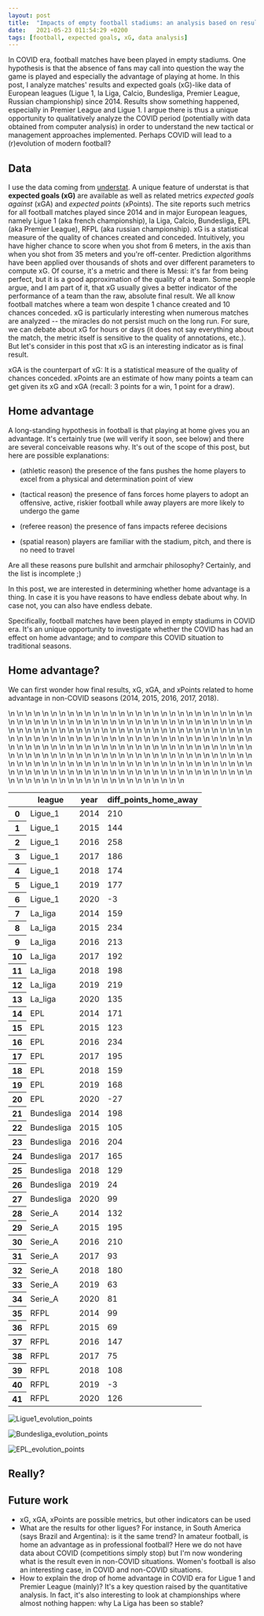 ```yaml
---
layout: post
title:  "Impacts of empty football stadiums: an analysis based on results/xG data in European leagues"
date:   2021-05-23 011:54:29 +0200
tags: [football, expected goals, xG, data analysis]
---
```


In COVID era, football matches have been played in empty stadiums. One hypothesis is that the absence of fans may call into question the way the game is played and especially the advantage of playing at home. In this post, I analyze matches' results and expected goals (xG)-like data of European leagues (Ligue 1, la Liga, Calcio, Bundesliga, Premier League, Russian championship) since 2014. Results show something happened, especially in Premier League and Ligue 1. I argue there is thus a unique opportunity to qualitatively analyze the COVID period (potentially with data obtained from computer analysis) in order to understand the new tactical or management approaches implemented. Perhaps COVID will lead to a (r)evolution of modern football?  

## Data 

I use the data coming from [understat](https://understat.com/). A unique feature of understat is that **expected goals (xG)** are available as well as related metrics *expected goals against* (xGA) and *expected points* (xPoints). The site reports such metrics for all football matches played since 2014 and in major European leagues, namely Ligue 1 (aka french championship), la Liga, Calcio, Bundesliga, EPL (aka Premier League), RFPL (aka russian championship). xG is a statistical measure of the quality of chances created and conceded. Intuitively, you have higher chance to score when you shot from 6 meters, in the axis than when you shot from 35 meters and you're off-center. Prediction algorithms have been applied over thousands of shots and over different parameters to compute xG. Of course, it's a metric and there is Messi: it's far from being perfect, but it is a good approximation of the quality of a team. Some people argue, and I am part of it, that xG usually gives a better indicator of the performance of a team than the raw, absolute final result. We all know football matches where a team won despite 1 chance created and 10 chances conceded. xG is particularly interesting when numerous matches are analyzed -- the miracles do not persist much on the long run. For sure, we can debate about xG for hours or days (it does not say everything about the match, the metric itself is sensitive to the quality of annotations, etc.). But let's consider in this post that xG is an interesting indicator as is final result. 

xGA is the counterpart of xG: It is a statistical measure of the quality of chances conceded. xPoints are an estimate of how many points a team can get given its xG and xGA (recall: 3 points for a win, 1 point for a draw). 





## Home advantage 

A long-standing hypothesis in football is that playing at home gives you an advantage. It's certainly true (we will verify it soon, see below) and there are several conceivable reasons why. It's out of the scope of this post, but here are possible explanations:

* (athletic reason) the presence of the fans pushes the home players to excel from a physical and determination point of view

* (tactical reason) the presence of fans forces home players to adopt an offensive, active, riskier football while away players are more likely to undergo the game
* (referee reason) the presence of fans impacts referee decisions
* (spatial reason) players are familiar with the stadium, pitch, and there is no need to travel

Are all these reasons pure bullshit and armchair philosophy? Certainly, and the list is incomplete ;) 

In this post, we are interested in determining whether home advantage is a thing. In case it is you have reasons to have endless debate about why. In case not, you can also have endless debate. 

Specifically, football matches have been played in empty stadiums in COVID era. It's an unique opportunity to investigate whether the COVID has had an effect on home advantage; and to *compare* this COVID situation to traditional seasons.  

 

## Home advantage? 

We can first wonder how final results, xG, xGA, and xPoints related to home advantage in non-COVID seasons (2014, 2015, 2016, 2017, 2018).  



<style  type="text/css" >\n#T_908b5_row0_col2,#T_908b5_row30_col2{\n            width:  10em;\n             height:  80%;\n            background:  linear-gradient(90deg, transparent 9.5%, #5fba7d 9.5%, #5fba7d 83.2%, transparent 83.2%);\n        }#T_908b5_row1_col2{\n            width:  10em;\n             height:  80%;\n            background:  linear-gradient(90deg, transparent 9.5%, #5fba7d 9.5%, #5fba7d 60.0%, transparent 60.0%);\n        }#T_908b5_row2_col2{\n            width:  10em;\n             height:  80%;\n            background:  linear-gradient(90deg, transparent 9.5%, #5fba7d 9.5%, #5fba7d 100.0%, transparent 100.0%);\n        }#T_908b5_row3_col2{\n            width:  10em;\n             height:  80%;\n            background:  linear-gradient(90deg, transparent 9.5%, #5fba7d 9.5%, #5fba7d 74.7%, transparent 74.7%);\n        }#T_908b5_row4_col2{\n            width:  10em;\n             height:  80%;\n            background:  linear-gradient(90deg, transparent 9.5%, #5fba7d 9.5%, #5fba7d 70.5%, transparent 70.5%);\n        }#T_908b5_row5_col2{\n            width:  10em;\n             height:  80%;\n            background:  linear-gradient(90deg, transparent 9.5%, #5fba7d 9.5%, #5fba7d 71.6%, transparent 71.6%);\n        }#T_908b5_row6_col2,#T_908b5_row40_col2{\n            width:  10em;\n             height:  80%;\n            background:  linear-gradient(90deg, transparent 8.4%, #d65f5f 8.4%, #d65f5f 9.5%, transparent 9.5%);\n        }#T_908b5_row7_col2,#T_908b5_row18_col2{\n            width:  10em;\n             height:  80%;\n            background:  linear-gradient(90deg, transparent 9.5%, #5fba7d 9.5%, #5fba7d 65.3%, transparent 65.3%);\n        }#T_908b5_row8_col2,#T_908b5_row16_col2{\n            width:  10em;\n             height:  80%;\n            background:  linear-gradient(90deg, transparent 9.5%, #5fba7d 9.5%, #5fba7d 91.6%, transparent 91.6%);\n        }#T_908b5_row9_col2{\n            width:  10em;\n             height:  80%;\n            background:  linear-gradient(90deg, transparent 9.5%, #5fba7d 9.5%, #5fba7d 84.2%, transparent 84.2%);\n        }#T_908b5_row10_col2{\n            width:  10em;\n             height:  80%;\n            background:  linear-gradient(90deg, transparent 9.5%, #5fba7d 9.5%, #5fba7d 76.8%, transparent 76.8%);\n        }#T_908b5_row11_col2,#T_908b5_row21_col2{\n            width:  10em;\n             height:  80%;\n            background:  linear-gradient(90deg, transparent 9.5%, #5fba7d 9.5%, #5fba7d 78.9%, transparent 78.9%);\n        }#T_908b5_row12_col2{\n            width:  10em;\n             height:  80%;\n            background:  linear-gradient(90deg, transparent 9.5%, #5fba7d 9.5%, #5fba7d 86.3%, transparent 86.3%);\n        }#T_908b5_row13_col2{\n            width:  10em;\n             height:  80%;\n            background:  linear-gradient(90deg, transparent 9.5%, #5fba7d 9.5%, #5fba7d 56.8%, transparent 56.8%);\n        }#T_908b5_row14_col2{\n            width:  10em;\n             height:  80%;\n            background:  linear-gradient(90deg, transparent 9.5%, #5fba7d 9.5%, #5fba7d 69.5%, transparent 69.5%);\n        }#T_908b5_row15_col2{\n            width:  10em;\n             height:  80%;\n            background:  linear-gradient(90deg, transparent 9.5%, #5fba7d 9.5%, #5fba7d 52.6%, transparent 52.6%);\n        }#T_908b5_row17_col2,#T_908b5_row29_col2{\n            width:  10em;\n             height:  80%;\n            background:  linear-gradient(90deg, transparent 9.5%, #5fba7d 9.5%, #5fba7d 77.9%, transparent 77.9%);\n        }#T_908b5_row19_col2{\n            width:  10em;\n             height:  80%;\n            background:  linear-gradient(90deg, transparent 9.5%, #5fba7d 9.5%, #5fba7d 68.4%, transparent 68.4%);\n        }#T_908b5_row20_col2{\n            width:  10em;\n             height:  80%;\n            background:  linear-gradient(90deg,#d65f5f 9.5%, transparent 9.5%);\n        }#T_908b5_row22_col2{\n            width:  10em;\n             height:  80%;\n            background:  linear-gradient(90deg, transparent 9.5%, #5fba7d 9.5%, #5fba7d 46.3%, transparent 46.3%);\n        }#T_908b5_row23_col2{\n            width:  10em;\n             height:  80%;\n            background:  linear-gradient(90deg, transparent 9.5%, #5fba7d 9.5%, #5fba7d 81.1%, transparent 81.1%);\n        }#T_908b5_row24_col2{\n            width:  10em;\n             height:  80%;\n            background:  linear-gradient(90deg, transparent 9.5%, #5fba7d 9.5%, #5fba7d 67.4%, transparent 67.4%);\n        }#T_908b5_row25_col2{\n            width:  10em;\n             height:  80%;\n            background:  linear-gradient(90deg, transparent 9.5%, #5fba7d 9.5%, #5fba7d 54.7%, transparent 54.7%);\n        }#T_908b5_row26_col2{\n            width:  10em;\n             height:  80%;\n            background:  linear-gradient(90deg, transparent 9.5%, #5fba7d 9.5%, #5fba7d 17.9%, transparent 17.9%);\n        }#T_908b5_row27_col2,#T_908b5_row35_col2{\n            width:  10em;\n             height:  80%;\n            background:  linear-gradient(90deg, transparent 9.5%, #5fba7d 9.5%, #5fba7d 44.2%, transparent 44.2%);\n        }#T_908b5_row28_col2{\n            width:  10em;\n             height:  80%;\n            background:  linear-gradient(90deg, transparent 9.5%, #5fba7d 9.5%, #5fba7d 55.8%, transparent 55.8%);\n        }#T_908b5_row31_col2{\n            width:  10em;\n             height:  80%;\n            background:  linear-gradient(90deg, transparent 9.5%, #5fba7d 9.5%, #5fba7d 42.1%, transparent 42.1%);\n        }#T_908b5_row32_col2{\n            width:  10em;\n             height:  80%;\n            background:  linear-gradient(90deg, transparent 9.5%, #5fba7d 9.5%, #5fba7d 72.6%, transparent 72.6%);\n        }#T_908b5_row33_col2{\n            width:  10em;\n             height:  80%;\n            background:  linear-gradient(90deg, transparent 9.5%, #5fba7d 9.5%, #5fba7d 31.6%, transparent 31.6%);\n        }#T_908b5_row34_col2{\n            width:  10em;\n             height:  80%;\n            background:  linear-gradient(90deg, transparent 9.5%, #5fba7d 9.5%, #5fba7d 37.9%, transparent 37.9%);\n        }#T_908b5_row36_col2{\n            width:  10em;\n             height:  80%;\n            background:  linear-gradient(90deg, transparent 9.5%, #5fba7d 9.5%, #5fba7d 33.7%, transparent 33.7%);\n        }#T_908b5_row37_col2{\n            width:  10em;\n             height:  80%;\n            background:  linear-gradient(90deg, transparent 9.5%, #5fba7d 9.5%, #5fba7d 61.1%, transparent 61.1%);\n        }#T_908b5_row38_col2{\n            width:  10em;\n             height:  80%;\n            background:  linear-gradient(90deg, transparent 9.5%, #5fba7d 9.5%, #5fba7d 35.8%, transparent 35.8%);\n        }#T_908b5_row39_col2{\n            width:  10em;\n             height:  80%;\n            background:  linear-gradient(90deg, transparent 9.5%, #5fba7d 9.5%, #5fba7d 47.4%, transparent 47.4%);\n        }#T_908b5_row41_col2{\n            width:  10em;\n             height:  80%;\n            background:  linear-gradient(90deg, transparent 9.5%, #5fba7d 9.5%, #5fba7d 53.7%, transparent 53.7%);\n        }</style><table id="T_908b5_" ><thead>    <tr>        <th class="blank level0" ></th>        <th class="col_heading level0 col0" >league</th>        <th class="col_heading level0 col1" >year</th>        <th class="col_heading level0 col2" >diff_points_home_away</th>    </tr></thead><tbody>\n                <tr>\n                        <th id="T_908b5_level0_row0" class="row_heading level0 row0" >0</th>\n                        <td id="T_908b5_row0_col0" class="data row0 col0" >Ligue_1</td>\n                        <td id="T_908b5_row0_col1" class="data row0 col1" >2014</td>\n                        <td id="T_908b5_row0_col2" class="data row0 col2" >210</td>\n            </tr>\n            <tr>\n                        <th id="T_908b5_level0_row1" class="row_heading level0 row1" >1</th>\n                        <td id="T_908b5_row1_col0" class="data row1 col0" >Ligue_1</td>\n                        <td id="T_908b5_row1_col1" class="data row1 col1" >2015</td>\n                        <td id="T_908b5_row1_col2" class="data row1 col2" >144</td>\n            </tr>\n            <tr>\n                        <th id="T_908b5_level0_row2" class="row_heading level0 row2" >2</th>\n                        <td id="T_908b5_row2_col0" class="data row2 col0" >Ligue_1</td>\n                        <td id="T_908b5_row2_col1" class="data row2 col1" >2016</td>\n                        <td id="T_908b5_row2_col2" class="data row2 col2" >258</td>\n            </tr>\n            <tr>\n                        <th id="T_908b5_level0_row3" class="row_heading level0 row3" >3</th>\n                        <td id="T_908b5_row3_col0" class="data row3 col0" >Ligue_1</td>\n                        <td id="T_908b5_row3_col1" class="data row3 col1" >2017</td>\n                        <td id="T_908b5_row3_col2" class="data row3 col2" >186</td>\n            </tr>\n            <tr>\n                        <th id="T_908b5_level0_row4" class="row_heading level0 row4" >4</th>\n                        <td id="T_908b5_row4_col0" class="data row4 col0" >Ligue_1</td>\n                        <td id="T_908b5_row4_col1" class="data row4 col1" >2018</td>\n                        <td id="T_908b5_row4_col2" class="data row4 col2" >174</td>\n            </tr>\n            <tr>\n                        <th id="T_908b5_level0_row5" class="row_heading level0 row5" >5</th>\n                        <td id="T_908b5_row5_col0" class="data row5 col0" >Ligue_1</td>\n                        <td id="T_908b5_row5_col1" class="data row5 col1" >2019</td>\n                        <td id="T_908b5_row5_col2" class="data row5 col2" >177</td>\n            </tr>\n            <tr>\n                        <th id="T_908b5_level0_row6" class="row_heading level0 row6" >6</th>\n                        <td id="T_908b5_row6_col0" class="data row6 col0" >Ligue_1</td>\n                        <td id="T_908b5_row6_col1" class="data row6 col1" >2020</td>\n                        <td id="T_908b5_row6_col2" class="data row6 col2" >-3</td>\n            </tr>\n            <tr>\n                        <th id="T_908b5_level0_row7" class="row_heading level0 row7" >7</th>\n                        <td id="T_908b5_row7_col0" class="data row7 col0" >La_liga</td>\n                        <td id="T_908b5_row7_col1" class="data row7 col1" >2014</td>\n                        <td id="T_908b5_row7_col2" class="data row7 col2" >159</td>\n            </tr>\n            <tr>\n                        <th id="T_908b5_level0_row8" class="row_heading level0 row8" >8</th>\n                        <td id="T_908b5_row8_col0" class="data row8 col0" >La_liga</td>\n                        <td id="T_908b5_row8_col1" class="data row8 col1" >2015</td>\n                        <td id="T_908b5_row8_col2" class="data row8 col2" >234</td>\n            </tr>\n            <tr>\n                        <th id="T_908b5_level0_row9" class="row_heading level0 row9" >9</th>\n                        <td id="T_908b5_row9_col0" class="data row9 col0" >La_liga</td>\n                        <td id="T_908b5_row9_col1" class="data row9 col1" >2016</td>\n                        <td id="T_908b5_row9_col2" class="data row9 col2" >213</td>\n            </tr>\n            <tr>\n                        <th id="T_908b5_level0_row10" class="row_heading level0 row10" >10</th>\n                        <td id="T_908b5_row10_col0" class="data row10 col0" >La_liga</td>\n                        <td id="T_908b5_row10_col1" class="data row10 col1" >2017</td>\n                        <td id="T_908b5_row10_col2" class="data row10 col2" >192</td>\n            </tr>\n            <tr>\n                        <th id="T_908b5_level0_row11" class="row_heading level0 row11" >11</th>\n                        <td id="T_908b5_row11_col0" class="data row11 col0" >La_liga</td>\n                        <td id="T_908b5_row11_col1" class="data row11 col1" >2018</td>\n                        <td id="T_908b5_row11_col2" class="data row11 col2" >198</td>\n            </tr>\n            <tr>\n                        <th id="T_908b5_level0_row12" class="row_heading level0 row12" >12</th>\n                        <td id="T_908b5_row12_col0" class="data row12 col0" >La_liga</td>\n                        <td id="T_908b5_row12_col1" class="data row12 col1" >2019</td>\n                        <td id="T_908b5_row12_col2" class="data row12 col2" >219</td>\n            </tr>\n            <tr>\n                        <th id="T_908b5_level0_row13" class="row_heading level0 row13" >13</th>\n                        <td id="T_908b5_row13_col0" class="data row13 col0" >La_liga</td>\n                        <td id="T_908b5_row13_col1" class="data row13 col1" >2020</td>\n                        <td id="T_908b5_row13_col2" class="data row13 col2" >135</td>\n            </tr>\n            <tr>\n                        <th id="T_908b5_level0_row14" class="row_heading level0 row14" >14</th>\n                        <td id="T_908b5_row14_col0" class="data row14 col0" >EPL</td>\n                        <td id="T_908b5_row14_col1" class="data row14 col1" >2014</td>\n                        <td id="T_908b5_row14_col2" class="data row14 col2" >171</td>\n            </tr>\n            <tr>\n                        <th id="T_908b5_level0_row15" class="row_heading level0 row15" >15</th>\n                        <td id="T_908b5_row15_col0" class="data row15 col0" >EPL</td>\n                        <td id="T_908b5_row15_col1" class="data row15 col1" >2015</td>\n                        <td id="T_908b5_row15_col2" class="data row15 col2" >123</td>\n            </tr>\n            <tr>\n                        <th id="T_908b5_level0_row16" class="row_heading level0 row16" >16</th>\n                        <td id="T_908b5_row16_col0" class="data row16 col0" >EPL</td>\n                        <td id="T_908b5_row16_col1" class="data row16 col1" >2016</td>\n                        <td id="T_908b5_row16_col2" class="data row16 col2" >234</td>\n            </tr>\n            <tr>\n                        <th id="T_908b5_level0_row17" class="row_heading level0 row17" >17</th>\n                        <td id="T_908b5_row17_col0" class="data row17 col0" >EPL</td>\n                        <td id="T_908b5_row17_col1" class="data row17 col1" >2017</td>\n                        <td id="T_908b5_row17_col2" class="data row17 col2" >195</td>\n            </tr>\n            <tr>\n                        <th id="T_908b5_level0_row18" class="row_heading level0 row18" >18</th>\n                        <td id="T_908b5_row18_col0" class="data row18 col0" >EPL</td>\n                        <td id="T_908b5_row18_col1" class="data row18 col1" >2018</td>\n                        <td id="T_908b5_row18_col2" class="data row18 col2" >159</td>\n            </tr>\n            <tr>\n                        <th id="T_908b5_level0_row19" class="row_heading level0 row19" >19</th>\n                        <td id="T_908b5_row19_col0" class="data row19 col0" >EPL</td>\n                        <td id="T_908b5_row19_col1" class="data row19 col1" >2019</td>\n                        <td id="T_908b5_row19_col2" class="data row19 col2" >168</td>\n            </tr>\n            <tr>\n                        <th id="T_908b5_level0_row20" class="row_heading level0 row20" >20</th>\n                        <td id="T_908b5_row20_col0" class="data row20 col0" >EPL</td>\n                        <td id="T_908b5_row20_col1" class="data row20 col1" >2020</td>\n                        <td id="T_908b5_row20_col2" class="data row20 col2" >-27</td>\n            </tr>\n            <tr>\n                        <th id="T_908b5_level0_row21" class="row_heading level0 row21" >21</th>\n                        <td id="T_908b5_row21_col0" class="data row21 col0" >Bundesliga</td>\n                        <td id="T_908b5_row21_col1" class="data row21 col1" >2014</td>\n                        <td id="T_908b5_row21_col2" class="data row21 col2" >198</td>\n            </tr>\n            <tr>\n                        <th id="T_908b5_level0_row22" class="row_heading level0 row22" >22</th>\n                        <td id="T_908b5_row22_col0" class="data row22 col0" >Bundesliga</td>\n                        <td id="T_908b5_row22_col1" class="data row22 col1" >2015</td>\n                        <td id="T_908b5_row22_col2" class="data row22 col2" >105</td>\n            </tr>\n            <tr>\n                        <th id="T_908b5_level0_row23" class="row_heading level0 row23" >23</th>\n                        <td id="T_908b5_row23_col0" class="data row23 col0" >Bundesliga</td>\n                        <td id="T_908b5_row23_col1" class="data row23 col1" >2016</td>\n                        <td id="T_908b5_row23_col2" class="data row23 col2" >204</td>\n            </tr>\n            <tr>\n                        <th id="T_908b5_level0_row24" class="row_heading level0 row24" >24</th>\n                        <td id="T_908b5_row24_col0" class="data row24 col0" >Bundesliga</td>\n                        <td id="T_908b5_row24_col1" class="data row24 col1" >2017</td>\n                        <td id="T_908b5_row24_col2" class="data row24 col2" >165</td>\n            </tr>\n            <tr>\n                        <th id="T_908b5_level0_row25" class="row_heading level0 row25" >25</th>\n                        <td id="T_908b5_row25_col0" class="data row25 col0" >Bundesliga</td>\n                        <td id="T_908b5_row25_col1" class="data row25 col1" >2018</td>\n                        <td id="T_908b5_row25_col2" class="data row25 col2" >129</td>\n            </tr>\n            <tr>\n                        <th id="T_908b5_level0_row26" class="row_heading level0 row26" >26</th>\n                        <td id="T_908b5_row26_col0" class="data row26 col0" >Bundesliga</td>\n                        <td id="T_908b5_row26_col1" class="data row26 col1" >2019</td>\n                        <td id="T_908b5_row26_col2" class="data row26 col2" >24</td>\n            </tr>\n            <tr>\n                        <th id="T_908b5_level0_row27" class="row_heading level0 row27" >27</th>\n                        <td id="T_908b5_row27_col0" class="data row27 col0" >Bundesliga</td>\n                        <td id="T_908b5_row27_col1" class="data row27 col1" >2020</td>\n                        <td id="T_908b5_row27_col2" class="data row27 col2" >99</td>\n            </tr>\n            <tr>\n                        <th id="T_908b5_level0_row28" class="row_heading level0 row28" >28</th>\n                        <td id="T_908b5_row28_col0" class="data row28 col0" >Serie_A</td>\n                        <td id="T_908b5_row28_col1" class="data row28 col1" >2014</td>\n                        <td id="T_908b5_row28_col2" class="data row28 col2" >132</td>\n            </tr>\n            <tr>\n                        <th id="T_908b5_level0_row29" class="row_heading level0 row29" >29</th>\n                        <td id="T_908b5_row29_col0" class="data row29 col0" >Serie_A</td>\n                        <td id="T_908b5_row29_col1" class="data row29 col1" >2015</td>\n                        <td id="T_908b5_row29_col2" class="data row29 col2" >195</td>\n            </tr>\n            <tr>\n                        <th id="T_908b5_level0_row30" class="row_heading level0 row30" >30</th>\n                        <td id="T_908b5_row30_col0" class="data row30 col0" >Serie_A</td>\n                        <td id="T_908b5_row30_col1" class="data row30 col1" >2016</td>\n                        <td id="T_908b5_row30_col2" class="data row30 col2" >210</td>\n            </tr>\n            <tr>\n                        <th id="T_908b5_level0_row31" class="row_heading level0 row31" >31</th>\n                        <td id="T_908b5_row31_col0" class="data row31 col0" >Serie_A</td>\n                        <td id="T_908b5_row31_col1" class="data row31 col1" >2017</td>\n                        <td id="T_908b5_row31_col2" class="data row31 col2" >93</td>\n            </tr>\n            <tr>\n                        <th id="T_908b5_level0_row32" class="row_heading level0 row32" >32</th>\n                        <td id="T_908b5_row32_col0" class="data row32 col0" >Serie_A</td>\n                        <td id="T_908b5_row32_col1" class="data row32 col1" >2018</td>\n                        <td id="T_908b5_row32_col2" class="data row32 col2" >180</td>\n            </tr>\n            <tr>\n                        <th id="T_908b5_level0_row33" class="row_heading level0 row33" >33</th>\n                        <td id="T_908b5_row33_col0" class="data row33 col0" >Serie_A</td>\n                        <td id="T_908b5_row33_col1" class="data row33 col1" >2019</td>\n                        <td id="T_908b5_row33_col2" class="data row33 col2" >63</td>\n            </tr>\n            <tr>\n                        <th id="T_908b5_level0_row34" class="row_heading level0 row34" >34</th>\n                        <td id="T_908b5_row34_col0" class="data row34 col0" >Serie_A</td>\n                        <td id="T_908b5_row34_col1" class="data row34 col1" >2020</td>\n                        <td id="T_908b5_row34_col2" class="data row34 col2" >81</td>\n            </tr>\n            <tr>\n                        <th id="T_908b5_level0_row35" class="row_heading level0 row35" >35</th>\n                        <td id="T_908b5_row35_col0" class="data row35 col0" >RFPL</td>\n                        <td id="T_908b5_row35_col1" class="data row35 col1" >2014</td>\n                        <td id="T_908b5_row35_col2" class="data row35 col2" >99</td>\n            </tr>\n            <tr>\n                        <th id="T_908b5_level0_row36" class="row_heading level0 row36" >36</th>\n                        <td id="T_908b5_row36_col0" class="data row36 col0" >RFPL</td>\n                        <td id="T_908b5_row36_col1" class="data row36 col1" >2015</td>\n                        <td id="T_908b5_row36_col2" class="data row36 col2" >69</td>\n            </tr>\n            <tr>\n                        <th id="T_908b5_level0_row37" class="row_heading level0 row37" >37</th>\n                        <td id="T_908b5_row37_col0" class="data row37 col0" >RFPL</td>\n                        <td id="T_908b5_row37_col1" class="data row37 col1" >2016</td>\n                        <td id="T_908b5_row37_col2" class="data row37 col2" >147</td>\n            </tr>\n            <tr>\n                        <th id="T_908b5_level0_row38" class="row_heading level0 row38" >38</th>\n                        <td id="T_908b5_row38_col0" class="data row38 col0" >RFPL</td>\n                        <td id="T_908b5_row38_col1" class="data row38 col1" >2017</td>\n                        <td id="T_908b5_row38_col2" class="data row38 col2" >75</td>\n            </tr>\n            <tr>\n                        <th id="T_908b5_level0_row39" class="row_heading level0 row39" >39</th>\n                        <td id="T_908b5_row39_col0" class="data row39 col0" >RFPL</td>\n                        <td id="T_908b5_row39_col1" class="data row39 col1" >2018</td>\n                        <td id="T_908b5_row39_col2" class="data row39 col2" >108</td>\n            </tr>\n            <tr>\n                        <th id="T_908b5_level0_row40" class="row_heading level0 row40" >40</th>\n                        <td id="T_908b5_row40_col0" class="data row40 col0" >RFPL</td>\n                        <td id="T_908b5_row40_col1" class="data row40 col1" >2019</td>\n                        <td id="T_908b5_row40_col2" class="data row40 col2" >-3</td>\n            </tr>\n            <tr>\n                        <th id="T_908b5_level0_row41" class="row_heading level0 row41" >41</th>\n                        <td id="T_908b5_row41_col0" class="data row41 col0" >RFPL</td>\n                        <td id="T_908b5_row41_col1" class="data row41 col1" >2020</td>\n                        <td id="T_908b5_row41_col2" class="data row41 col2" >126</td>\n            </tr>\n    </tbody></table>





![Ligue1_evolution_points](../assets/Ligue_1result-xPoints-result_away-xPointsAway-evolution.png)





![Bundesliga_evolution_points](../assets/Bundesligaresult-xPoints-result_away-xPointsAway-evolution.png)  



   ![EPL_evolution_points](../assets/EPLresult-xPoints-result_away-xPointsAway-evolution.png) 







## Really? 



## Future work



* xG, xGA, xPoints are possible metrics, but other indicators can be used 
* What are the results for other ligues? For instance, in South America (says Brazil and Argentina): is it the same trend? In amateur football, is home an advantage as in professional football? Here we do not have data about COVID (competitions simply stop) but I'm now wondering what is the result even in non-COVID situations. Women's football is also an interesting case, in COVID and non-COVID situations. 
* How to explain the drop of home advantage in COVID era for Ligue 1 and Premier League (mainly)? It's a key question raised by the quantitative analysis. In fact, it's also interesting to look at championships where almost nothing happen: why La Liga has been so stable? 



 









 














